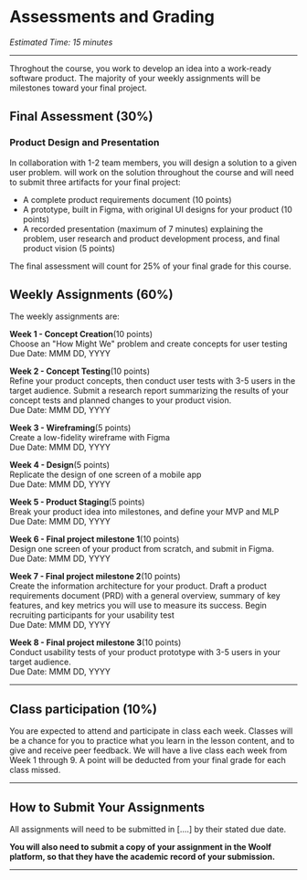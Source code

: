 # Assessments and Grading

*Estimated Time: 15 minutes*

---

Throghout the course, you work to develop an idea into a work-ready software product. The majority of your weekly assignments will be milestones toward your final project.

## Final Assessment (30%) 
### Product Design and Presentation

In collaboration with 1-2 team members, you will design a solution to a given user problem.  will work on the solution throughout the course and will need to submit three artifacts for your final project:

- A complete product requirements document (10 points)
- A prototype, built in Figma, with original UI designs for your product (10 points)
- A recorded presentation (maximum of 7 minutes) explaining the problem, user research and product development process, and final product vision (5 points)

The final assessment will count for 25% of your final grade for this course. 

## Weekly Assignments (60%)


The weekly assignments are:

**Week 1 - Concept Creation**(10 points)<br> 
Choose an "How Might We" problem and create concepts for user testing<br> 
Due Date: MMM DD, YYYY

**Week 2 - Concept Testing**(10 points)<br> 
Refine your product concepts, then conduct user tests with 3-5 users in the target audience. Submit a research report summarizing the results of your concept tests and planned changes to your product vision.<br>
Due Date: MMM DD, YYYY<br> 

**Week 3 - Wireframing**(5 points)<br> 
Create a low-fidelity wireframe with Figma<br>
Due Date: MMM DD, YYYY

**Week 4 - Design**(5 points)<br> 
Replicate the design of one screen of a mobile app<br>
Due Date: MMM DD, YYYY

**Week 5 - Product Staging**(5 points)<br> 
Break your product idea into milestones, and define your MVP and MLP<br>
Due Date: MMM DD, YYYY

**Week 6 - Final project milestone 1**(10 points)<br> 
Design one screen of your product from scratch, and submit in Figma. <br>
Due Date: MMM DD, YYYY

**Week 7 - Final project milestone 2**(10 points)<br> 
Create the information architecture for your product. Draft a product requirements document (PRD) with a general overview, summary of key features, and  key metrics you will use to measure its success. Begin recruiting participants for your usability test<br>
Due Date: MMM DD, YYYY

**Week 8 - Final project milestone 3**(10 points)<br> 
Conduct usability tests of your product prototype with 3-5 users in your target audience.<br>
Due Date: MMM DD, YYYY

---


## Class participation (10%)
You are expected to attend and participate in class each week. Classes will be a chance for you to practice what you learn in the lesson content, and to give and receive peer feedback. We will have a live class each week from Week 1 through 9. A point will be deducted from your final grade for each class missed. 

---

## How to Submit Your Assignments

All assignments will need to be submitted in [....]  by their stated due date. 


**You will also need to submit a copy of your assignment in the Woolf platform, so that they have the academic record of your submission.**

---

